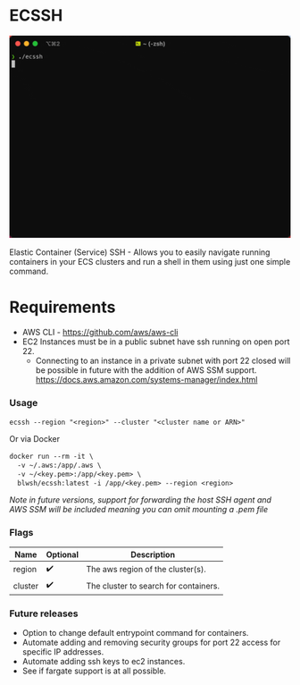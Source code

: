 # ECSSH 

![ecssh cli demo](res/demo.gif)


Elastic Container (Service) SSH - Allows you to easily navigate running containers in your ECS clusters and run a shell in them using just one simple command.

# Requirements

* AWS CLI - https://github.com/aws/aws-cli
* EC2 Instances must be in a public subnet have ssh running on open port 22.
    * Connecting to an instance in a private subnet with port 22 closed will be possible in future with the addition of AWS SSM support. https://docs.aws.amazon.com/systems-manager/index.html  

### Usage

```shell
ecssh --region "<region>" --cluster "<cluster name or ARN>"
```

Or via Docker

```shell
docker run --rm -it \
  -v ~/.aws:/app/.aws \
  -v ~/<key.pem>:/app/<key.pem> \
  blwsh/ecssh:latest -i /app/<key.pem> --region <region>
```

*Note in future versions, support for forwarding the host SSH agent and AWS SSM will be included meaning you can omit mounting a .pem file*

### Flags

| Name    | Optional  | Description                           |
|---------|-----------|---------------------------------------|
| region  | ✔️        | The aws region of the cluster(s).     |
| cluster | ✔️        | The cluster to search for containers. |

### Future releases

* Option to change default entrypoint command for containers.
* Automate adding and removing security groups for port 22 access for specific IP addresses.
* Automate adding ssh keys to ec2 instances.
* See if fargate support is at all possible.
